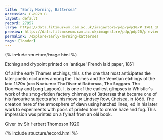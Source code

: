 ```yaml
---
title: "Early Morning, Battersea"
accession: P.2079-R
layout: default
record: 27957
large: https://data.fitzmuseum.cam.ac.uk/imagestore/pdp/pdp20/P_1501_1991.jpg
preview: https://data.fitzmuseum.cam.ac.uk/imagestore/pdp/pdp20/preview_P_1501_1991.jpg
permalink: /explore/early-morning-battersea
tags: [london]
---
```

{% include structure/image.html %}

Etching and drypoint printed on 'antique' French laid paper, 1861

Of all the early Thames etchings, this is the one that most anticipates the later poetic nocturnes among the Thames and the Venetian etchings of the late 1870s (see Nocturne: The River at Battersea, The Beggars, The Doorway and Long Lagoon). It is one of the earliest glimpses in Whistler's work of the smog-ridden factory chimneys of Battersea that became one of his favourite subjects after his move to Lindsey Row, Chelsea, in 1866. The creation here of the atmosphere of dawn using hatched lines, led in his later work to experiments with pools of printed tone to create haze and fog. This impression was printed on a flyleaf from an old book.

Given by Sir Herbert Thompson 1920

{% include structure/record.html %}
